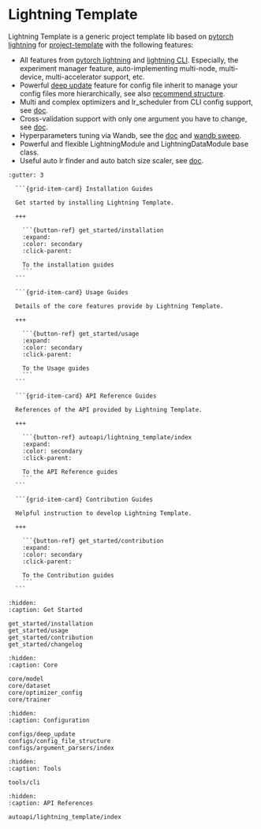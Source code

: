 # Lightning Template

Lightning Template is a generic project template lib based on [pytorch lightning](https://pytorch-lightning.readthedocs.io/en/stable/) for [project-template](https://github.com/shenmishajing/project_template) with the following features:

- All features from [pytorch lightning](https://pytorch-lightning.readthedocs.io/en/stable/) and [lightning CLI](https://pytorch-lightning.readthedocs.io/en/stable/cli/lightning_cli.html). Especially, the experiment manager feature, auto-implementing multi-node, multi-device, multi-accelerator support, etc.
- Powerful [deep update](configs/deep_update.md) feature for config file inherit to manage your config files more hierarchically, see also [recommend structure](configs/config_file_structure.md).
- Multi and complex optimizers and lr_scheduler from CLI config support, see [doc](core/optimizer_config.md).
- Cross-validation support with only one argument you have to change, see [doc](core/trainer.md).
- Hyperparameters tuning via Wandb, see the [doc](configs/argument_parsers/json_file.md) and [wandb sweep](https://docs.wandb.ai/guides/sweeps).
- Powerful and flexible LightningModule and LightningDataModule base class.
- Useful auto lr finder and auto batch size scaler, see [doc](tools/cli.md).

````{grid} 2
:gutter: 3

  ```{grid-item-card} Installation Guides

  Get started by installing Lightning Template.

  +++

    ```{button-ref} get_started/installation
    :expand:
    :color: secondary
    :click-parent:

    To the installation guides
    ```
  ```

  ```{grid-item-card} Usage Guides

  Details of the core features provide by Lightning Template.

  +++

    ```{button-ref} get_started/usage
    :expand:
    :color: secondary
    :click-parent:

    To the Usage guides
    ```
  ```

  ```{grid-item-card} API Reference Guides

  References of the API provided by Lightning Template.

  +++

    ```{button-ref} autoapi/lightning_template/index
    :expand:
    :color: secondary
    :click-parent:

    To the API Reference guides
    ```
  ```

  ```{grid-item-card} Contribution Guides

  Helpful instruction to develop Lightning Template.

  +++

    ```{button-ref} get_started/contribution
    :expand:
    :color: secondary
    :click-parent:

    To the Contribution guides
    ```
  ```
````

```{toctree}
:hidden:
:caption: Get Started

get_started/installation
get_started/usage
get_started/contribution
get_started/changelog
```

```{toctree}
:hidden:
:caption: Core

core/model
core/dataset
core/optimizer_config
core/trainer
```

```{toctree}
:hidden:
:caption: Configuration

configs/deep_update
configs/config_file_structure
configs/argument_parsers/index
```

```{toctree}
:hidden:
:caption: Tools

tools/cli
```

```{toctree}
:hidden:
:caption: API References

autoapi/lightning_template/index
```
